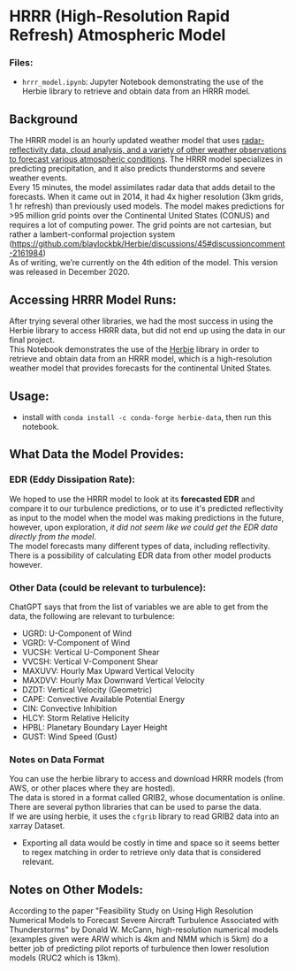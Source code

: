 # HRRR (High-Resolution Rapid Refresh) Atmospheric Model
### Files:
- `hrrr_model.ipynb`: Jupyter Notebook demonstrating the use of the Herbie library to retrieve and obtain data from an HRRR model.

## Background
The HRRR model is an hourly updated weather model that uses [radar-reflectivity data, cloud analysis, and a variety of other weather observations to forecast various atmospheric conditions](https://journals.ametsoc.org/view/journals/wefo/37/8/WAF-D-21-0151.1.xml). The HRRR model specializes in predicting precipitation, and it also predicts thunderstorms and severe weather events. 
<br>
Every 15 minutes, the model assimilates radar data that adds detail to the forecasts. When it came out in 2014, it had 4x higher resolution (3km grids, 1 hr refresh) than previously used models. The model makes predictions for >95 million grid points over the Continental United States (CONUS) and requires a lot of computing power. The grid points are not cartesian, but rather a lambert-conformal projection system (https://github.com/blaylockbk/Herbie/discussions/45#discussioncomment-2161984) 
<br>
As of writing, we’re currently on the 4th edition of the model. This version was released in December 2020. 
<br>

## Accessing HRRR Model Runs:
After trying several other libraries, we had the most success in using the Herbie library to access HRRR data, but did not end up using the data in our final project.
<br>
This Notebook demonstrates the use of the [Herbie](https://herbie.readthedocs.io/en/stable/#) library in order to retrieve and obtain data from an HRRR model, which is a high-resolution weather model that provides forecasts for the continental United States. 
<br>

## Usage:
- install with `conda install -c conda-forge herbie-data`, then run this notebook.

## What Data the Model Provides:
### EDR (Eddy Dissipation Rate):
We hoped to use the HRRR model to look at its **forecasted EDR** and compare it to 
our turbulence predictions, or to use it's predicted reflectivity as input to the 
model when the model was making predictions in the future, however, upon exploration, 
*it did not seem like we could get the EDR data directly from the model*.
<br>
The model forecasts many different types of data, including reflectivity. 
There is a possibility of calculating EDR data from other model products however.

### Other Data (could be relevant to turbulence):
ChatGPT says that from the list of variables we are able to get from the 
data, the following are relevant to turbulence:
- UGRD: U-Component of Wind
- VGRD: V-Component of Wind
- VUCSH: Vertical U-Component Shear
- VVCSH: Vertical V-Component Shear
- MAXUVV: Hourly Max Upward Vertical Velocity
- MAXDVV: Hourly Max Downward Vertical Velocity
- DZDT: Vertical Velocity (Geometric)
- CAPE: Convective Available Potential Energy
- CIN: Convective Inhibition
- HLCY: Storm Relative Helicity
- HPBL: Planetary Boundary Layer Height
- GUST: Wind Speed (Gust)

### Notes on Data Format
You can use the herbie library to access and download HRRR models 
(from AWS, or other places where they are hosted). 
<br>
The data is stored in a format called GRIB2, whose documentation is online. 
There are several python libraries that can be used to parse the data. 
<br>
If we are using herbie, it uses the `cfgrib` library to read GRIB2 data into an 
xarray Dataset. 
<br>
- Exporting all data would be costly in time and space so it seems better to regex matching in order to retrieve only data that is considered relevant.

## Notes on Other Models:
According to the paper "Feasibility Study on Using High Resolution Numerical Models to Forecast Severe Aircraft Turbulence Associated with Thunderstorms" by Donald W. McCann, high-resolution numerical models (examples given were ARW which is 4km and NMM which is 5km) do a better job of predicting pilot reports of turbulence then lower resolution models (RUC2 which is 13km). 